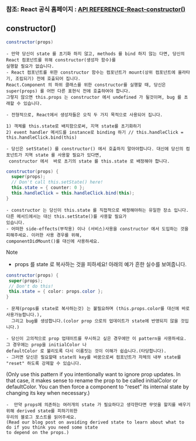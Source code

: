   ### 참조: React 공식 홈페이지 : [API REFERENCE-React-constructor()](https://reactjs.org/docs/react-component.html#constructor)
  
  
  
  ## constructor()
~~~Java Script
constructor(props)
~~~

    - 만약 당신이 state 를 초기화 하지 않고, methods 를 bind 하지 않는 다면, 당신의 React 컴포넌트를 위해 constructor(생성자 함수)를
    실행할 필요가 없습니다.
    - React 컴포넌트를 위한 constructor 함수는 컴포넌트가 mount(상위 컴포넌트에 올라타기, 조립되기) 전에 호출되어 집니다. 
    React.Component 의 하위 클래스를 위한 constructor를 실행할 때, 당신은 super(props) 를 어떤 다른 표현식 전에 호출하여야 합니다. 
    그렇지 않으면 this.props 는 constructor 에서 undefined 가 될것이며, bug 를 초래할 수 있습니다.
    
    - 전형적으로, React에서 생성자들은 오직 두 가지 목적으로 사용되어 집니다. 
    
    1) 객체를 this.state로 배치함으로써, 지역 state를 초기화하기
    2) event handler 메서드를 instance로 binding 하기 // this.handleClick = this.handleClick.bind(this)

    - 당신은 setState() 를 constructor() 에서 호출하지 말아야합니다. 대신에 당신의 컴포넌트가 지역 state 를 사용할 필요가 있다면, 
     constructor 에서  바로 초기의 state 를 this.state 로 배정해야 합니다.  
~~~Java Script
constructor(props) {
  super(props);
  // Don't call this.setState() here!
  this.state = { counter: 0 };
  this.handleClick = this.handleClick.bind(this);
}
~~~
    - constructor 는 당신이 this.state 를 직접적으로 배정해야하는 유일한 장소 입니다. 다른 메서드에서는 대신 this.setState()를 사용할 필요가
    있습니다.
    - 어떠한 side-effects(부작용) 이나 (서비스)사용을 constructor 에서 도입하는 것을 피해주세요. 이러한 사용 경우를 위해,
    componentDidMount()를 대신에 사용하세요.

Note

- props 를 state 로 복사하는 것을 피하세요! 아래의 예가 흔한 실수를 보여줍니다. 
~~~Java Script
constructor(props) {
 super(props);
 // Don't do this!
 this.state = { color: props.color };
}
~~~
    - 문제(props를 state로 복사하는것) 는 불필요하며 (this.props.color를 대신에 바로 사용가능합니다.), 
      그리고 bug를 생성합니다.(color prop 으로의 업데이트가 state에 반영되지 않을 것입니다.)

    - 당신이 고의적으로 prop 업데이트를 무시하고 싶은 경우에만 이 pattern을 사용하세요. 그 경우에는 prop을 initialColor 나
    defaultColor 로 불리도록 다시 이름짓는 것이 이해가 쉽습니다.(타당합니다).
    - 그러면 당신은 필요할때 state의 key를 바꿈으로써 컴포넌트가 자체의 내부 state를 "reset" 하도록 강제할 수 있습니다. 
    
(Only use this pattern if you intentionally want to ignore prop updates. In that case, it makes sense to rename the prop to be called initialColor or defaultColor. You can then force a component to “reset” its internal state by changing its key when necessary.)



    -  만약 props에 의존하는 여러개의 state 가 필요하다고 생각한다면 무엇을 할지를 배우기 위해 derived state를 피하기위한 
    우리의 블로그 포스트를 읽어주세요.
    (Read our blog post on avoiding derived state to learn about what to do if you think you need some state
    to depend on the props.)
